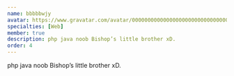 ```yaml
---
name: bbbbbwjy
avatar: https://www.gravatar.com/avatar/00000000000000000000000000000005?d=identicon&s=256
specialties: [Web]
member: true
description: php java noob Bishop’s little brother xD.
order: 4
---
```


php java noob Bishop’s little brother xD.
